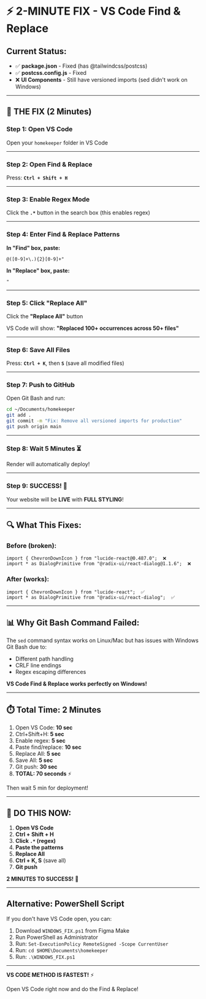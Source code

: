 # ⚡ 2-MINUTE FIX - VS Code Find & Replace

## Current Status:
- ✅ **package.json** - Fixed (has @tailwindcss/postcss)
- ✅ **postcss.config.js** - Fixed  
- ❌ **UI Components** - Still have versioned imports (sed didn't work on Windows)

---

## 🎯 THE FIX (2 Minutes)

### Step 1: Open VS Code
Open your `homekeeper` folder in VS Code

---

### Step 2: Open Find & Replace
Press: **`Ctrl + Shift + H`**

---

### Step 3: Enable Regex Mode
Click the **`.*`** button in the search box (this enables regex)

---

### Step 4: Enter Find & Replace Patterns

**In "Find" box, paste:**
```
@([0-9]+\.){2}[0-9]+"
```

**In "Replace" box, paste:**
```
"
```

---

### Step 5: Click "Replace All"
Click the **"Replace All"** button

VS Code will show: **"Replaced 100+ occurrences across 50+ files"**

---

### Step 6: Save All Files
Press: **`Ctrl + K`**, then **`S`** (save all modified files)

---

### Step 7: Push to GitHub

Open Git Bash and run:

```bash
cd ~/Documents/homekeeper
git add .
git commit -m "Fix: Remove all versioned imports for production"
git push origin main
```

---

### Step 8: Wait 5 Minutes ⏳
Render will automatically deploy!

---

### Step 9: SUCCESS! 🎉
Your website will be **LIVE** with **FULL STYLING**!

---

## 🔍 What This Fixes:

### Before (broken):
```tsx
import { ChevronDownIcon } from "lucide-react@0.487.0";  ❌
import * as DialogPrimitive from "@radix-ui/react-dialog@1.1.6";  ❌
```

### After (works):
```tsx
import { ChevronDownIcon } from "lucide-react";  ✅
import * as DialogPrimitive from "@radix-ui/react-dialog";  ✅
```

---

## 📊 Why Git Bash Command Failed:

The `sed` command syntax works on Linux/Mac but has issues with Windows Git Bash due to:
- Different path handling
- CRLF line endings  
- Regex escaping differences

**VS Code Find & Replace works perfectly on Windows!**

---

## ⏱️ Total Time: 2 Minutes

1. Open VS Code: **10 sec**
2. Ctrl+Shift+H: **5 sec**
3. Enable regex: **5 sec**
4. Paste find/replace: **10 sec**
5. Replace All: **5 sec**
6. Save All: **5 sec**
7. Git push: **30 sec**
8. **TOTAL: 70 seconds** ⚡

Then wait 5 min for deployment!

---

## 🎯 DO THIS NOW:

1. **Open VS Code**
2. **Ctrl + Shift + H**
3. **Click `.*` (regex)**
4. **Paste the patterns**
5. **Replace All**
6. **Ctrl + K, S** (save all)
7. **Git push**

**2 MINUTES TO SUCCESS!** 🚀

---

## Alternative: PowerShell Script

If you don't have VS Code open, you can:
1. Download `WINDOWS_FIX.ps1` from Figma Make
2. Run PowerShell as Administrator
3. Run: `Set-ExecutionPolicy RemoteSigned -Scope CurrentUser`
4. Run: `cd $HOME\Documents\homekeeper`
5. Run: `.\WINDOWS_FIX.ps1`

---

**VS CODE METHOD IS FASTEST!** ⚡

Open VS Code right now and do the Find & Replace!
